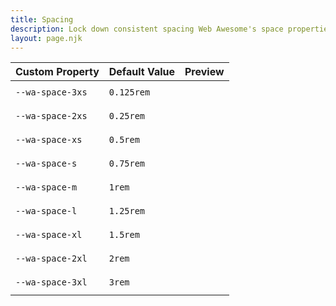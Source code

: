 ```yaml
---
title: Spacing
description: Lock down consistent spacing Web Awesome's space properties.
layout: page.njk
---
```


<style>
  .spacing-swatch {
    --dot-size: 0.5em;
    display: flex;
    justify-content: space-between;
    align-items: center;
    background-color: var(--wa-color-neutral-fill-normal);
    height: 2em;
    margin-inline:var(--dot-size);
  }

  .spacing-swatch::before {
    content: '';
    aspect-ratio: 1 / 1;
    width: var(--dot-size);
    background-color: var(--wa-color-neutral-fill-loud);
    border-radius: 50%;
    margin-inline-start: calc(var(--dot-size) * -1);
  }

  .spacing-swatch::after {
    content: '';
    aspect-ratio: 1 / 1;
    width: var(--dot-size);
    background-color: var(--wa-color-neutral-fill-loud);
    border-radius: 50%;
    margin-inline-end: calc(var(--dot-size) * -1);
  }
</style>

| Custom Property               | Default Value |  Preview                        |
| ----------------------------- | - | ------------------------------- |
| `--wa-space-3xs`   | <code>0.125rem</code> | <div class="spacing-swatch" style="width: var(--wa-space-3xs)"></div> |
| `--wa-space-2xs`   | <code>0.25rem</code> | <div class="spacing-swatch" style="width: var(--wa-space-2xs)"></div> |
| `--wa-space-xs`   | <code>0.5rem</code> | <div class="spacing-swatch" style="width: var(--wa-space-xs)"></div> |
| `--wa-space-s`   | <code>0.75rem</code> | <div class="spacing-swatch" style="width: var(--wa-space-s)"></div> |
| `--wa-space-m`   | <code>1rem</code> | <div class="spacing-swatch" style="width: var(--wa-space-m)"></div> |
| `--wa-space-l`   | <code>1.25rem</code> | <div class="spacing-swatch" style="width: var(--wa-space-l)"></div> |
| `--wa-space-xl`   | <code>1.5rem</code> | <div class="spacing-swatch" style="width: var(--wa-space-xl)"></div> |
| `--wa-space-2xl`   | <code>2rem</code> | <div class="spacing-swatch" style="width: var(--wa-space-2xl)"></div> |
| `--wa-space-3xl`   | <code>3rem</code> | <div class="spacing-swatch" style="width: var(--wa-space-3xl)"></div> |